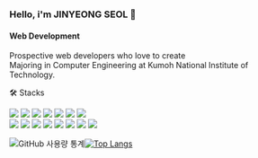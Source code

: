 ### Hello, i'm JINYEONG SEOL 👋

#### Web Development
Prospective web developers who love to create  
Majoring in Computer Engineering at Kumoh National Institute of Technology.

🛠️ Stacks

<img src="https://img.shields.io/badge/JavaScript-F7DF1E?style=flat-square&logo=JavaScript&logoColor=white"/> <img src="https://img.shields.io/badge/typescript-3178C6?style=flat-square&logo=typescript&logoColor=white">  <img src="https://img.shields.io/badge/html5-E34F26?style=flat-square&logo=html5&logoColor=white">  <img src="https://img.shields.io/badge/css-1572B6?style=flat-square&logo=css3&logoColor=white">  <img src="https://img.shields.io/badge/react-61DAFB?style=flat-square&logo=react&logoColor=black">  <img src="https://img.shields.io/badge/express-000000?style=flat-square&logo=express&logoColor=white"> <img src="https://img.shields.io/badge/Python-3766AB?style=flat-square&logo=Python&logoColor=white"/>  
<img src="https://img.shields.io/badge/Java-007396?style=flat-square&logo=Java&logoColor=white"/> <img src="https://img.shields.io/badge/c-A8B9CC?style=flat-square&logo=C&logoColor=white"/> <img src="https://img.shields.io/badge/c++-00599C?style=flat-squre &logo=c%2B%2B&logoColor=white"> <img src="https://img.shields.io/badge/github-181717?style=flat-square&logo=github&logoColor=white"> <img src="https://img.shields.io/badge/Docker-2496ED?style=flat-square&logo=Docker&logoColor=white"> <img src="https://img.shields.io/badge/MySQL-4479A1?style=flat-square&logo=MySQL&logoColor=white"/> <img src="https://img.shields.io/badge/amazonaws-232F3E?stye=flat-square&logo=amazonaws&logoColor=white"> <img src="https://img.shields.io/badge/Figma-F24E1E?style=flat-squre&logo=Figma&logoColor=white"/></a>
<br/>


![GitHub 사용량 통계](https://github-readme-stats.vercel.app/api?username=Seol-JY&include_all_commits=true&show_icons=true&hide_border=true)[![Top Langs](https://github-readme-stats.vercel.app/api/top-langs/?username=Seol-JY&langs_count=8&layout=compact&theme=transparent&hide_border=true)](https://github.com/anuraghazra/github-readme-stats)
